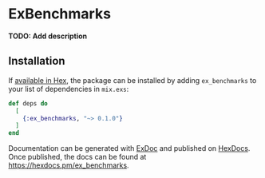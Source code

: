 # ExBenchmarks

**TODO: Add description**

## Installation

If [available in Hex](https://hex.pm/docs/publish), the package can be installed
by adding `ex_benchmarks` to your list of dependencies in `mix.exs`:

```elixir
def deps do
  [
    {:ex_benchmarks, "~> 0.1.0"}
  ]
end
```

Documentation can be generated with [ExDoc](https://github.com/elixir-lang/ex_doc)
and published on [HexDocs](https://hexdocs.pm). Once published, the docs can
be found at <https://hexdocs.pm/ex_benchmarks>.

